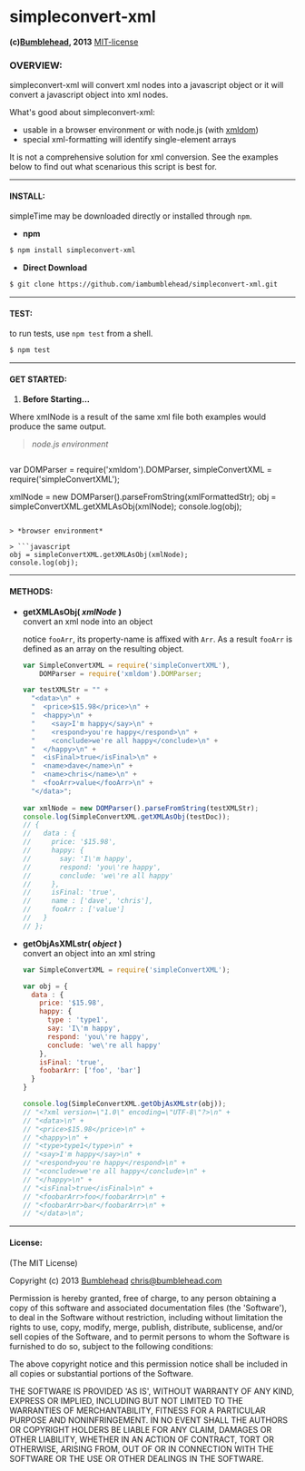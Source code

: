 simpleconvert-xml
=================
**(c)[Bumblehead][0], 2013** [MIT-license](#license)  

### OVERVIEW:

simpleconvert-xml will convert xml nodes into a javascript object or it will convert a javascript object into xml nodes.

What's good about simpleconvert-xml:  

 - usable in a browser environment or with node.js (with [xmldom][2])
 - special xml-formatting will identify single-element arrays

It is not a comprehensive solution for xml conversion. See the examples below to find out what scenarious this script is best for.

[0]: http://www.bumblehead.com                            "bumblehead"
[1]: https://developers.google.com/gdata/docs/json    "gdata-standard"
[2]: https://npmjs.org/package/xmldom                         "xmldom"


---------------------------------------------------------  
#### <a id="install"></a>INSTALL:

simpleTime may be downloaded directly or installed through `npm`.

 * **npm**   

 ```bash
 $ npm install simpleconvert-xml
 ```

 * **Direct Download**
 
 ```bash  
 $ git clone https://github.com/iambumblehead/simpleconvert-xml.git
 ```

---------------------------------------------------------
#### <a id="test"></a>TEST:

 to run tests, use `npm test` from a shell.

 ```bash
 $ npm test
 ```

---------------------------------------------------------
#### <a id="get-started">GET STARTED:

 1. **Before Starting...**   

 Where xmlNode is a result of the same xml file both examples would produce the same output.

 > *node.js environment*

 > ```javascript
   var DOMParser = require('xmldom').DOMParser,
       simpleConvertXML = require('simpleConvertXML');  
   
   xmlNode = new DOMParser().parseFromString(xmlFormattedStr);
   obj = simpleConvertXML.getXMLAsObj(xmlNode);
   console.log(obj);
   ```

 > *browser environment*

 > ```javascript
   obj = simpleConvertXML.getXMLAsObj(xmlNode);
   console.log(obj);
   ```   
   
---------------------------------------------------------
#### <a id="methods">METHODS:   
      
 - **getXMLAsObj( _xmlNode_ )**        
   convert an xml node into an object
   
   notice `fooArr`, its property-name is affixed with `Arr`. As a result `fooArr` is defined as an array on the resulting object.
   
   ```javascript
   var SimpleConvertXML = require('simpleConvertXML'),
       DOMParser = require('xmldom').DOMParser;
   
   var testXMLStr = "" +
     "<data>\n" +
     "  <price>$15.98</price>\n" +
     "  <happy>\n" +
     "    <say>I'm happy</say>\n" +
     "    <respond>you're happy</respond>\n" +
     "    <conclude>we're all happy</conclude>\n" +
     "  </happy>\n" +
     "  <isFinal>true</isFinal>\n" +
     "  <name>dave</name>\n" +
     "  <name>chris</name>\n" +
     "  <fooArr>value</fooArr>\n" +     
     "</data>";  
     
   var xmlNode = new DOMParser().parseFromString(testXMLStr);
   console.log(SimpleConvertXML.getXMLAsObj(testDoc));    
   // { 
   //   data : { 
   //     price: '$15.98',
   //     happy: { 
   //       say: 'I\'m happy',
   //       respond: 'you\'re happy',
   //       conclude: 'we\'re all happy' 
   //     },
   //     isFinal: 'true',
   //     name : ['dave', 'chris'],
   //     fooArr : ['value']   
   //   } 
   // };   
   ```
 
 - **getObjAsXMLstr( _object_ )**           
   convert an object into an xml string
   
   ```javascript
   var SimpleConvertXML = require('simpleConvertXML');
   
   var obj = {
     data : { 
       price: '$15.98',
       happy: { 
         type : 'type1',
         say: 'I\'m happy',
         respond: 'you\'re happy',
         conclude: 'we\'re all happy' 
       },
       isFinal: 'true',
       foobarArr: ['foo', 'bar']
     }    
   }
   
   console.log(SimpleConvertXML.getObjAsXMLstr(obj));    
   // "<?xml version=\"1.0\" encoding=\"UTF-8\"?>\n" +
   // "<data>\n" +
   // "<price>$15.98</price>\n" +
   // "<happy>\n" +
   // "<type>type1</type>\n" +
   // "<say>I'm happy</say>\n" +
   // "<respond>you're happy</respond>\n" +
   // "<conclude>we're all happy</conclude>\n" +
   // "</happy>\n" +
   // "<isFinal>true</isFinal>\n" +
   // "<foobarArr>foo</foobarArr>\n" +
   // "<foobarArr>bar</foobarArr>\n" +
   // "</data>\n";   
   ```
   
      
---------------------------------------------------------
#### <a id="license">License:

(The MIT License)

Copyright (c) 2013 [Bumblehead][0] <chris@bumblehead.com>

Permission is hereby granted, free of charge, to any person obtaining a copy of this software and associated documentation files (the 'Software'), to deal in the Software without restriction, including without limitation the rights to use, copy, modify, merge, publish, distribute, sublicense, and/or sell copies of the Software, and to permit persons to whom the Software is furnished to do so, subject to the following conditions:

The above copyright notice and this permission notice shall be included in all copies or substantial portions of the Software.

THE SOFTWARE IS PROVIDED 'AS IS', WITHOUT WARRANTY OF ANY KIND, EXPRESS OR IMPLIED, INCLUDING BUT NOT LIMITED TO THE WARRANTIES OF MERCHANTABILITY, FITNESS FOR A PARTICULAR PURPOSE AND NONINFRINGEMENT. IN NO EVENT SHALL THE AUTHORS OR COPYRIGHT HOLDERS BE LIABLE FOR ANY CLAIM, DAMAGES OR OTHER LIABILITY, WHETHER IN AN ACTION OF CONTRACT, TORT OR OTHERWISE, ARISING FROM, OUT OF OR IN CONNECTION WITH THE SOFTWARE OR THE USE OR OTHER DEALINGS IN THE SOFTWARE.
      
